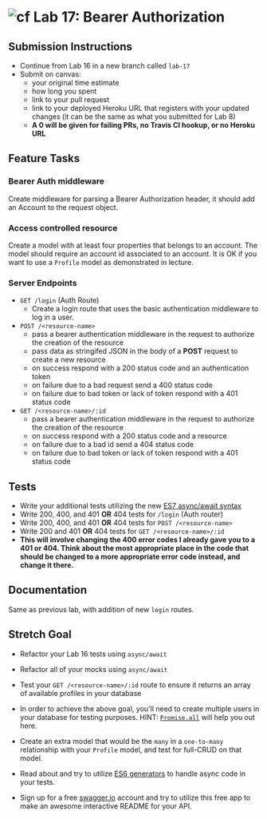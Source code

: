 ![cf](https://i.imgur.com/7v5ASc8.png) Lab 17: Bearer Authorization
======

## Submission Instructions
* Continue from Lab 16 in a new branch called `lab-17`
* Submit on canvas:
  * your original time estimate
  * how long you spent
  * link to your pull request
  * link to your deployed Heroku URL that registers with your updated changes (it can be the same as what you submitted for Lab 8)
  * **A 0 will be given for failing PRs, no Travis CI hookup, or no Heroku URL**

## Feature Tasks  

### Bearer Auth middleware 
Create middleware for parsing a Bearer Authorization header, it should add an Account to the request object.

### Access controlled resource 
Create a model with at least four properties that belongs to an account. The model should require an account id associated to an account. It is OK if you want to use a `Profile` model as demonstrated in lecture.

### Server Endpoints
* `GET /login` (Auth Route)
  * Create a login route that uses the basic authentication middleware to log in a user.
* `POST /<resource-name>` 
  * pass a bearer authentication middleware in the request to authorize the creation of the resource
  * pass data as stringifed JSON in the body of a **POST** request to create a new resource
  * on success respond with a 200 status code and an authentication token
  * on failure due to a bad request send a 400 status code
  * on failure due to bad token or lack of token respond with a 401 status code
* `GET /<resource-name>/:id` 
  * pass a bearer authentication middleware in the request to authorize the creation of the resource
  * on success respond with a 200 status code and a resource
  * on failure due to a bad id send a 404 status code
  * on failure due to bad token or lack of token respond with a 401 status code

## Tests
* Write your additional tests utilizing the new [ES7 async/await syntax](https://javascript.info/async-await)
* Write 200, 400, and 401 **OR** 404 tests for `/login` (Auth router)
* Write 200, 400, and 401 **OR** 404 tests for `POST /<resource-name>`
* Write 200 and 401 **OR** 404 tests for `GET /<resource-name>/:id`
* **This will involve changing the 400 error codes I already gave you to a 401 or 404. Think about the most appropriate place in the code that should be changed to a more appropriate error code instead, and change it there.**

## Documentation
Same as previous lab, with addition of new `login` routes. 

## Stretch Goal
* Refactor your Lab 16 tests using `async/await`
* Refactor all of your mocks using `async/await`
* Test your  `GET /<resource-name>/:id` route to ensure it returns an array of available profiles in your database 
* In order to achieve the above goal, you'll need to create multiple users in your database for testing purposes. HINT: [`Promise.all`](https://developer.mozilla.org/en-US/docs/Web/JavaScript/Reference/Global_Objects/Promise/all) will help you out here. 

* Create an extra model that would be the `many` in a `one-to-many` relationship with your `Profile` model, and test for full-CRUD on that model. 
* Read about and try to utilize [ES6 generators](https://medium.com/front-end-hacking/modern-javascript-and-asynchronous-programming-generators-yield-vs-async-await-550275cbe433) to handle async code in your tests. 
* Sign up for a free [swagger.io](https://app.swaggerhub.com) account and try to utilize this free app to make an awesome interactive README for your API. 

